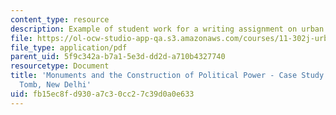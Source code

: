 ```yaml
---
content_type: resource
description: Example of student work for a writing assignment on urban design politics.
file: https://ol-ocw-studio-app-qa.s3.amazonaws.com/courses/11-302j-urban-design-politics-spring-2010/fb15ec8fd930a7c30cc27c39d0a0e633_MIT11_302JS10_ansari1.pdf
file_type: application/pdf
parent_uid: 5f9c342a-b7a1-5e3d-dd2d-a710b4327740
resourcetype: Document
title: 'Monuments and the Construction of Political Power - Case Study: Humayun''s
  Tomb, New Delhi'
uid: fb15ec8f-d930-a7c3-0cc2-7c39d0a0e633
---
```


